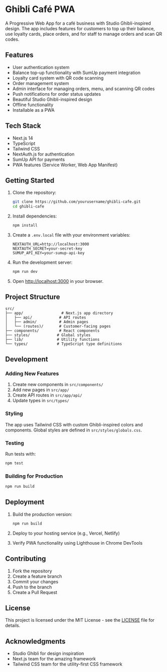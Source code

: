 # Ghibli Café PWA

A Progressive Web App for a café business with Studio Ghibli-inspired design. The app includes features for customers to top up their balance, use loyalty cards, place orders, and for staff to manage orders and scan QR codes.

## Features

- User authentication system
- Balance top-up functionality with SumUp payment integration
- Loyalty card system with QR code scanning
- Order management system
- Admin interface for managing orders, menu, and scanning QR codes
- Push notifications for order status updates
- Beautiful Studio Ghibli-inspired design
- Offline functionality
- Installable as a PWA

## Tech Stack

- Next.js 14
- TypeScript
- Tailwind CSS
- NextAuth.js for authentication
- SumUp API for payments
- PWA features (Service Worker, Web App Manifest)

## Getting Started

1. Clone the repository:
   ```bash
   git clone https://github.com/yourusername/ghibli-cafe.git
   cd ghibli-cafe
   ```

2. Install dependencies:
   ```bash
   npm install
   ```

3. Create a `.env.local` file with your environment variables:
   ```
   NEXTAUTH_URL=http://localhost:3000
   NEXTAUTH_SECRET=your-secret-key
   SUMUP_API_KEY=your-sumup-api-key
   ```

4. Run the development server:
   ```bash
   npm run dev
   ```

5. Open [http://localhost:3000](http://localhost:3000) in your browser.

## Project Structure

```
src/
├── app/                 # Next.js app directory
│   ├── api/            # API routes
│   ├── admin/          # Admin pages
│   └── (routes)/       # Customer-facing pages
├── components/         # React components
├── styles/            # Global styles
├── lib/               # Utility functions
└── types/             # TypeScript type definitions
```

## Development

### Adding New Features

1. Create new components in `src/components/`
2. Add new pages in `src/app/`
3. Create API routes in `src/app/api/`
4. Update types in `src/types/`

### Styling

The app uses Tailwind CSS with custom Ghibli-inspired colors and components. Global styles are defined in `src/styles/globals.css`.

### Testing

Run tests with:
```bash
npm test
```

### Building for Production

```bash
npm run build
```

## Deployment

1. Build the production version:
   ```bash
   npm run build
   ```

2. Deploy to your hosting service (e.g., Vercel, Netlify)

3. Verify PWA functionality using Lighthouse in Chrome DevTools

## Contributing

1. Fork the repository
2. Create a feature branch
3. Commit your changes
4. Push to the branch
5. Create a Pull Request

## License

This project is licensed under the MIT License - see the [LICENSE](LICENSE) file for details.

## Acknowledgments

- Studio Ghibli for design inspiration
- Next.js team for the amazing framework
- Tailwind CSS team for the utility-first CSS framework
